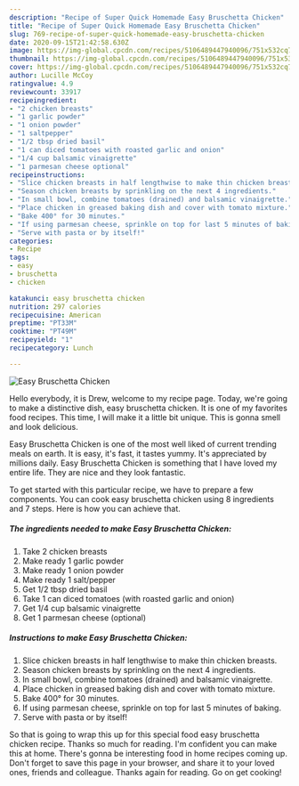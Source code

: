 ```yaml
---
description: "Recipe of Super Quick Homemade Easy Bruschetta Chicken"
title: "Recipe of Super Quick Homemade Easy Bruschetta Chicken"
slug: 769-recipe-of-super-quick-homemade-easy-bruschetta-chicken
date: 2020-09-15T21:42:58.630Z
image: https://img-global.cpcdn.com/recipes/5106489447940096/751x532cq70/easy-bruschetta-chicken-recipe-main-photo.jpg
thumbnail: https://img-global.cpcdn.com/recipes/5106489447940096/751x532cq70/easy-bruschetta-chicken-recipe-main-photo.jpg
cover: https://img-global.cpcdn.com/recipes/5106489447940096/751x532cq70/easy-bruschetta-chicken-recipe-main-photo.jpg
author: Lucille McCoy
ratingvalue: 4.9
reviewcount: 33917
recipeingredient:
- "2 chicken breasts"
- "1 garlic powder"
- "1 onion powder"
- "1 saltpepper"
- "1/2 tbsp dried basil"
- "1 can diced tomatoes with roasted garlic and onion"
- "1/4 cup balsamic vinaigrette"
- "1 parmesan cheese optional"
recipeinstructions:
- "Slice chicken breasts in half lengthwise to make thin chicken breasts."
- "Season chicken breasts by sprinkling on the next 4 ingredients."
- "In small bowl, combine tomatoes (drained) and balsamic vinaigrette."
- "Place chicken in greased baking dish and cover with tomato mixture."
- "Bake 400° for 30 minutes."
- "If using parmesan cheese, sprinkle on top for last 5 minutes of baking."
- "Serve with pasta or by itself!"
categories:
- Recipe
tags:
- easy
- bruschetta
- chicken

katakunci: easy bruschetta chicken 
nutrition: 297 calories
recipecuisine: American
preptime: "PT33M"
cooktime: "PT49M"
recipeyield: "1"
recipecategory: Lunch

---
```



![Easy Bruschetta Chicken](https://img-global.cpcdn.com/recipes/5106489447940096/751x532cq70/easy-bruschetta-chicken-recipe-main-photo.jpg)

Hello everybody, it is Drew, welcome to my recipe page. Today, we're going to make a distinctive dish, easy bruschetta chicken. It is one of my favorites food recipes. This time, I will make it a little bit unique. This is gonna smell and look delicious.



Easy Bruschetta Chicken is one of the most well liked of current trending meals on earth. It is easy, it's fast, it tastes yummy. It's appreciated by millions daily. Easy Bruschetta Chicken is something that I have loved my entire life. They are nice and they look fantastic.


To get started with this particular recipe, we have to prepare a few components. You can cook easy bruschetta chicken using 8 ingredients and 7 steps. Here is how you can achieve that.

<!--inarticleads1-->

##### The ingredients needed to make Easy Bruschetta Chicken:

1. Take 2 chicken breasts
1. Make ready 1 garlic powder
1. Make ready 1 onion powder
1. Make ready 1 salt/pepper
1. Get 1/2 tbsp dried basil
1. Take 1 can diced tomatoes (with roasted garlic and onion)
1. Get 1/4 cup balsamic vinaigrette
1. Get 1 parmesan cheese (optional)




<!--inarticleads2-->

##### Instructions to make Easy Bruschetta Chicken:

1. Slice chicken breasts in half lengthwise to make thin chicken breasts.
1. Season chicken breasts by sprinkling on the next 4 ingredients.
1. In small bowl, combine tomatoes (drained) and balsamic vinaigrette.
1. Place chicken in greased baking dish and cover with tomato mixture.
1. Bake 400° for 30 minutes.
1. If using parmesan cheese, sprinkle on top for last 5 minutes of baking.
1. Serve with pasta or by itself!




So that is going to wrap this up for this special food easy bruschetta chicken recipe. Thanks so much for reading. I'm confident you can make this at home. There's gonna be interesting food in home recipes coming up. Don't forget to save this page in your browser, and share it to your loved ones, friends and colleague. Thanks again for reading. Go on get cooking!
